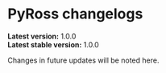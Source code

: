 # PyRoss changelogs

**Latest version:** 1.0.0 <br>
**Latest stable version:** 1.0.0

Changes in future updates will be noted here.
